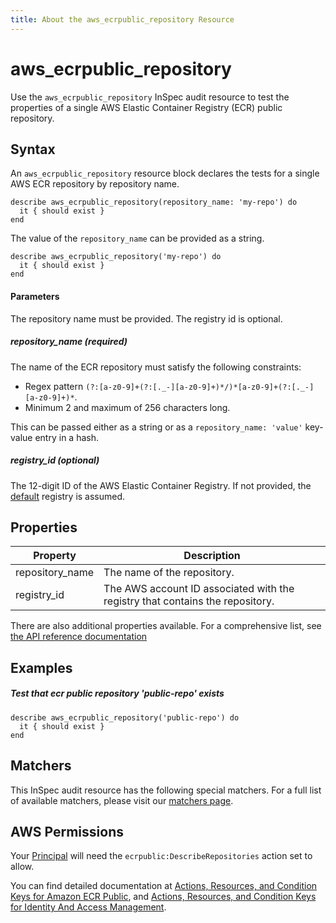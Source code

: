 ```yaml
---
title: About the aws_ecrpublic_repository Resource
---
```


# aws\_ecrpublic\_repository

Use the `aws_ecrpublic_repository` InSpec audit resource to test the properties of a single AWS Elastic Container Registry (ECR) public repository.

## Syntax

An `aws_ecrpublic_repository` resource block declares the tests for a single AWS ECR repository by repository name.

    describe aws_ecrpublic_repository(repository_name: 'my-repo') do
      it { should exist }
    end

The value of the `repository_name` can be provided as a string.  

    describe aws_ecrpublic_repository('my-repo') do
      it { should exist }
    end

#### Parameters

The repository name must be provided. The registry id is optional.

##### repository\_name _(required)_

The name of the ECR repository must satisfy the following constraints:
- Regex pattern `(?:[a-z0-9]+(?:[._-][a-z0-9]+)*/)*[a-z0-9]+(?:[._-][a-z0-9]+)*`.
- Minimum 2 and maximum of 256 characters long.

This can be passed either as a string or as a `repository_name: 'value'` key-value entry in a hash.

##### registry\_id _(optional)_

The 12-digit ID of the AWS Elastic Container Registry. If not provided, the [default](https://docs.aws.amazon.com/AmazonECRPublic/latest/APIReference/API_DescribeRepositories.html) registry is assumed.  


## Properties

|Property                  | Description |
| ---                      | --- |
|repository\_name          | The name of the repository.|
|registry\_id              | The AWS account ID associated with the registry that contains the repository. |


There are also additional properties available. For a comprehensive list, see [the API reference documentation](https://docs.aws.amazon.com/AmazonECRPublic/latest/APIReference/API_Repository.html)

## Examples

##### Test that ecr public repository 'public-repo' exists

    describe aws_ecrpublic_repository('public-repo') do
      it { should exist }
    end
    
    
## Matchers

This InSpec audit resource has the following special matchers. For a full list of available matchers, please visit our [matchers page](https://www.inspec.io/docs/reference/matchers/).

    
## AWS Permissions

Your [Principal](https://docs.aws.amazon.com/IAM/latest/UserGuide/intro-structure.html#intro-structure-principal) will need the `ecrpublic:DescribeRepositories` action set to allow.

You can find detailed documentation at [Actions, Resources, and Condition Keys for Amazon ECR Public](https://https://docs.aws.amazon.com/AmazonECRPublic/latest/APIReference/API_Repository.html), and [Actions, Resources, and Condition Keys for Identity And Access Management](https://docs.aws.amazon.com/IAM/latest/UserGuide/list_identityandaccessmanagement.html).
